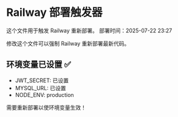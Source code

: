 # Railway 部署触发器

这个文件用于触发 Railway 重新部署。
部署时间：2025-07-22 23:27

修改这个文件可以强制 Railway 重新部署最新代码。

## 环境变量已设置 ✅

- JWT_SECRET: 已设置
- MYSQL_URL: 已设置
- NODE_ENV: production

需要重新部署以使环境变量生效！
